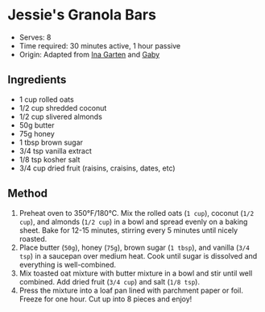 # Jessie's Granola Bars
* Serves: 8
* Time required: 30 minutes active, 1 hour passive
* Origin: Adapted from [Ina Garten](https://www.foodnetwork.com/recipes/ina-garten/homemade-granola-bars-recipe-1948524) and [Gaby](https://whatsgabycooking.com/homemade-granola-bars/)

## Ingredients
* 1 cup rolled oats
* 1/2 cup shredded coconut
* 1/2 cup slivered almonds
* 50g butter
* 75g honey
* 1 tbsp brown sugar
* 3/4 tsp vanilla extract
* 1/8 tsp kosher salt
* 3/4 cup dried fruit (raisins, craisins, dates, etc)
## Method
1. Preheat oven to 350°F/180°C. Mix the rolled oats (`1 cup`), coconut (`1/2 cup`), and almonds (`1/2 cup`) in a bowl and spread evenly on a baking sheet. Bake for 12-15 minutes, stirring every 5 minutes until nicely roasted.
1. Place butter (`50g`), honey (`75g`), brown sugar (`1 tbsp`), and vanilla (`3/4 tsp`) in a saucepan over medium heat. Cook until sugar is dissolved and everything is well-combined.
1. Mix toasted oat mixture with butter mixture in a bowl and stir until well combined. Add dried fruit (`3/4 cup`) and salt (`1/8 tsp`).
1. Press the mixture into a loaf pan lined with parchment paper or foil. Freeze for one hour. Cut up into 8 pieces and enjoy!
